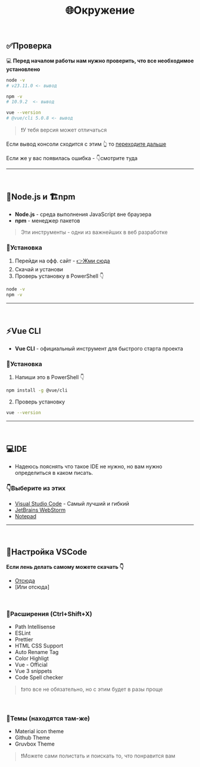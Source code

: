 <h1 id=start align=center>🌐Окружение</h1>

<br>

## ✅Проверка 

💻 **Перед началом работы нам нужно проверить, что все необходимое установлено**
``` bash
node -v
# v23.11.0 <- вывод

npm -v
# 10.9.2  <- вывод

vue --version
# @vue/cli 5.0.8 <- вывод
```
> ❗У тебя версия может отличаться

Если вывод консоли сходится с этим 👆 то [переходите дальше](../01-intro/THEORY.md) 

Если же у вас появилась ошибка - 👇смотрите туда

---
<br>


## 🧩Node.js и 🏗️npm
- **Node.js** - среда выполнения JavaScript вне браузера
- **npm** - менеджер пакетов

> Эти инструменты - одни из важнейших в веб разработке

### 📨Установка
1. Перейди на офф. сайт - [👉Жми сюда](https://nodejs.org)
2. Скачай и установи
3. Проверь установку в PowerShell 👇
``` bash
node -v
npm -v
```


---
<br>


## ⚡Vue CLI

- **Vue CLI** - официальный инструмент для быстрого старта проекта

### 📨Установка
1. Напиши это в PowerShell 👇
``` bash
npm install -g @vue/cli
```

2. Проверь установку
``` bash
vue --version
```


---
<br>


## 💻IDE
- Надеюсь пояснять что такое IDE не нужно, но вам нужно определиться в каком писать.

### 👇Выберите из этих
- [Visual Studio Code](https://code.visualstudio.com/) - Самый лучший и гибкий
- [JetBrains WebStorm](https://www.jetbrains.com/webstorm/)
- [Notepad](https://apps.microsoft.com/detail/9msmlrh6lzf3?hl=en-US&gl=US)

---
<br>

## 🔧Настройка VSCode
**Если лень делать самому можете скачать 👇**
- [Отсюда](https://github.com/GeorgeBlackbird/vsc-settings)
- [Или отсюда]

<br>

### 👷Расширения (Ctrl+Shift+X)
- Path Intellisense
- ESLint
- Prettier
- HTML CSS Support
- Auto Rename Tag
- Color Highligt
- Vue - Official
- Vue 3 snippets
- Code Spell checker

> ❗это все не обязательно, но с этим будет в разы проще

<br>

### 💎Темы (находятся там-же)
- Material icon theme
- Github Theme
- Gruvbox Theme

> ❗Можете сами полистать и поискать то, что понравится вам
